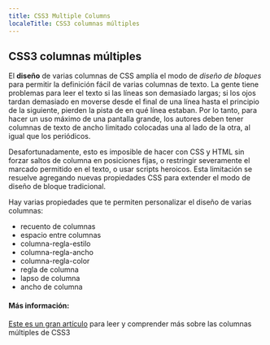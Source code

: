 ```yaml
---
title: CSS3 Multiple Columns
localeTitle: CSS3 columnas múltiples
---
```

## CSS3 columnas múltiples

El **diseño** de varias columnas de CSS amplía el modo de _diseño de bloques_ para permitir la definición fácil de varias columnas de texto. La gente tiene problemas para leer el texto si las líneas son demasiado largas; si los ojos tardan demasiado en moverse desde el final de una línea hasta el principio de la siguiente, pierden la pista de en qué línea estaban. Por lo tanto, para hacer un uso máximo de una pantalla grande, los autores deben tener columnas de texto de ancho limitado colocadas una al lado de la otra, al igual que los periódicos.

Desafortunadamente, esto es imposible de hacer con CSS y HTML sin forzar saltos de columna en posiciones fijas, o restringir severamente el marcado permitido en el texto, o usar scripts heroicos. Esta limitación se resuelve agregando nuevas propiedades CSS para extender el modo de diseño de bloque tradicional.

Hay varias propiedades que te permiten personalizar el diseño de varias columnas:

*   recuento de columnas
*   espacio entre columnas
*   columna-regla-estilo
*   columna-regla-ancho
*   columna-regla-color
*   regla de columna
*   lapso de columna
*   ancho de columna

#### Más información:

[Este es un gran artículo](https://css-tricks.com/almanac/properties/c/columns/) para leer y comprender más sobre las columnas múltiples de CSS3